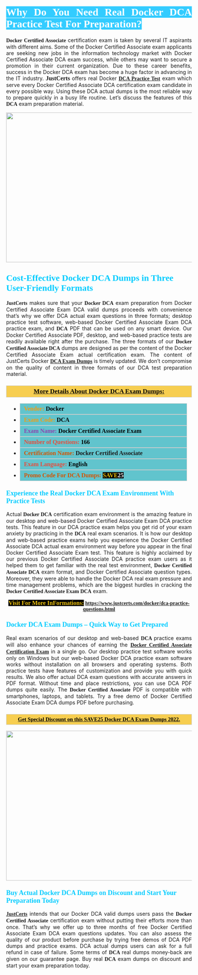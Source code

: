 <h1 style="text-align: justify;"><span style="color:#ffffff;"><span style="font-family:Georgia,serif;"><strong><span style="background-color:#33ccff;">Why Do You Need Real Docker DCA Practice Test For Preparation?</span></strong></span></span></h1>

<p style="text-align: justify;"><span style="font-family:Georgia,serif;"><strong>Docker Certified Associate</strong></span> certification exam is taken by several IT aspirants with different aims. Some of the Docker Certified Associate exam applicants are seeking new jobs in the information technology market with Docker Certified Associate DCA exam success, while others may want to secure a promotion in their current organization. Due to these career benefits, success in the Docker DCA exam has become a huge factor in advancing in the IT industry. <span style="font-family:Georgia,serif;"><strong><span style="font-size:16px;">JustCerts</span></strong></span> offers real Docker <span style="font-size:14px;"><span style="font-family:Georgia,serif;"><strong><a href="https://www.justcerts.com/docker/dca-practice-questions.html">DCA Practice Test</a></strong></span></span> exam which serve every Docker Certified Associate DCA certification exam candidate in every possible way. Using these DCA actual dumps is the most reliable way to prepare quickly in a busy life routine. Let’s discuss the features of this <span style="font-family:Georgia,serif;"><strong> DCA</strong></span> exam preparation material.</p>

<p style="text-align: center;"><a href="https://www.justcerts.com/docker/dca-practice-questions.html"><img alt="" src="https://i.imgur.com/3zmepCe.jpg" style="width: 720px; height: 405px;" /></a></p>

<h2 style="margin-right:0in; margin-left:0in"><span style="color:#00ccff;"><span style="font-family:Georgia,serif;"><strong><span style="font-size:18pt">Cost-Effective Docker DCA Dumps in Three User-Friendly Formats</span></strong></span></span></h2>

<p style="text-align: justify;"><span style="font-size:14px;"><span style="font-family:Georgia,serif;"><strong>JustCerts</strong></span></span> makes sure that your <span style="font-family:Georgia,serif;"><strong>Docker DCA</strong></span> exam preparation from Docker Certified Associate Exam DCA valid dumps proceeds with convenience that’s why we offer DCA actual exam questions in three formats; desktop practice test software, web-based Docker Certified Associate Exam DCA practice exam, and <span style="font-family:Georgia,serif;"><strong> DCA</strong></span> PDF that can be used on any smart device. Our Docker Certified Associate PDF, desktop, and web-based practice tests are readily available right after the purchase. The three formats of our <span style="font-family:Georgia,serif;"><strong>Docker Certified Associate DCA</strong></span> dumps are designed as per the content of the Docker Certified Associate Exam actual certification exam. The content of JustCerts Docker <a href="https://www.justcerts.com/docker/dca-practice-questions.html"><span style="font-size:14px;"><span style="font-family:Georgia,serif;"><strong>DCA Exam Dumps</strong></span></span></a> is timely updated. We don’t compromise on the quality of content in three formats of our DCA test preparation material. </p>

<h3 style="background: #f7ce50; border: 1px solid rgb(204, 204, 204); padding: 5px 10px; text-align: center;"><span style="font-family:Georgia,serif;"><u><u><span style="color:#000000;"><span style="font-size:11pt"><span style="line-height:normal"><b><span style="font-size:13.0pt"><span cambria="">More Details About Docker DCA Exam Dumps:</span></span></b></span></span></span></u></u></span></h3>

<ul>
	<li style="margin:0cm 10pt">
	<div style="background:#61c4cd; border: 1px solid rgb(204, 204, 204); padding: 5px 10px; text-align: justify;"><span style="font-family:Georgia,serif;"><span style="font-size:11pt"><span style="line-height:normal"><b><span style="font-size:12.0pt"><span new="" roman="" times=""><span style="color:#f39c12;">Vendor:</span> <span style="color:#000000;">Docker</span></span></span></b></span></span></span></div>
	</li>
	<li style="margin:0cm 10pt">
	<div style="background: #61c4cd; border: 1px solid rgb(204, 204, 204); padding: 5px 10px; text-align: justify;"><span style="font-family:Georgia,serif;"><span style="font-size:11pt"><span style="line-height:normal"><b><span style="font-size:12.0pt"><span new="" roman="" times=""><span style="color:#f39c12;">Exam Code:</span> <span style="color:#000000;">DCA</span></span></span></b></span></span></span></div>
	</li>
	<li style="margin:0cm 10pt">
	<div style="background: #61c4cd; border: 1px solid rgb(204, 204, 204); padding: 5px 10px; text-align: justify;"><span style="font-family:Georgia,serif;"><span style="font-size:11pt"><span style="line-height:normal"><b><span style="font-size:12.0pt"><span new="" roman="" times=""><span style="color:#8e44ad;">Exam Name:</span> <span style="color:#000000;">Docker Certified Associate Exam</span></span></span></b></span></span></span></div>
	</li>
	<li style="margin:0cm 10pt">
	<div style="background: #61c4cd; border: 1px solid rgb(204, 204, 204); padding: 5px 10px;"><span style="font-family:Georgia,serif;"><span style="font-size:11pt"><span style="line-height:normal"><b><span style="font-size:12.0pt"><span new="" roman="" times=""><span style="color:#e74c3c;">Number of Questions:</span><span style="color:#000000;"><span style="color:#f1c40f;"> </span>166</span></span></span></b></span></span></span></div>
	</li>
	<li style="margin:0cm 10pt">
	<div style="background: #61c4cd; border: 1px solid rgb(204, 204, 204); padding: 5px 10px; text-align: justify;"><span style="font-family:Georgia,serif;"><span style="font-size:11pt"><span style="line-height:normal"><b><span style="font-size:12.0pt"><span new="" roman="" times=""><span style="color:#d35400;">Certification Name:</span> Docker Certified Associate</span></span></b></span></span></span></div>
	</li>
	<li style="margin:0cm 10pt">
	<div style="background: #61c4cd; border: 1px solid rgb(204, 204, 204); padding: 5px 10px; text-align: justify;"><span style="font-family:Georgia,serif;"><span style="font-size:11pt"><span style="line-height:normal"><b><span style="font-size:12.0pt"><span new="" roman="" times=""><span style="color:#e74c3c;">Exam Language:</span> <span style="color:#000000;">English</span></span></span></b></span></span></span></div>
	</li>
	<li style="margin:0cm 10pt">
	<div style="background: #61c4cd; border: 1px solid rgb(204, 204, 204); padding: 5px 10px;"><span style="font-family:Georgia,serif;"><span style="font-size:11pt"><span style="line-height:normal"><b><span style="font-size:12.0pt"><span new="" roman="" times=""><span style="color:#d35400;">Promo Code For DCA Dumps:</span><span style="color:#f1c40f;"> <span style="background-color:#000000;">SAVE</span></span><span style="color:#ffffff;"><span style="background-color:#000000;">25</span></span></span></span></b></span></span></span></div>
	</li>
</ul>

<h3 style="margin-right:0in; margin-left:0in"><span style="color:#00ccff;"><span style="font-family:Georgia,serif;"><strong><span style="font-size:13.5pt">Experience the Real Docker DCA Exam Environment With Practice Tests</span></strong></span></span></h3>

<p style="text-align: justify;">Actual <strong><span style="font-family:Georgia,serif;">Docker DCA</span></strong> certification exam environment is the amazing feature in our desktop and web-based Docker Certified Associate Exam DCA practice tests. This feature in our DCA practice exam helps you get rid of your exam anxiety by practicing in the <span style="font-family:Georgia,serif;"><strong> DCA</strong></span> real exam scenarios. It is how our desktop and web-based practice exams help you experience the Docker Certified Associate DCA actual exam environment way before you appear in the final Docker Certified Associate Exam test. This feature is highly acclaimed by our previous Docker Certified Associate DCA practice exam users as it helped them to get familiar with the real test environment, <span style="font-family:Georgia,serif;"><strong>Docker Certified Associate DCA</strong></span> exam format, and Docker Certified Associate question types. Moreover, they were able to handle the Docker DCA real exam pressure and time management problems, which are the biggest hurdles in cracking the <span style="font-family:Georgia,serif;"><strong>Docker Certified Associate Exam DCA</strong></span> exam. </p>

<p style="text-align: center;"><span style="font-family:Georgia,serif;"><strong><span style="font-size:16px;"><span style="color:#f1c40f;"><span style="background-color:#000000;">Visit For More InFormations:</span></span></span> <a href="https://www.justcerts.com/docker/dca-practice-questions.html">https://www.justcerts.com/docker/dca-practice-questions.html</a></strong></span></p>

<h3 style="margin-right:0in; margin-left:0in"><span style="color:#00ccff;"><span style="font-family:Georgia,serif;"><strong><span style="font-size:13.5pt">Docker DCA Exam Dumps – Quick Way to Get Prepared</span></strong></span></span></h3>

<p style="text-align: justify;">Real exam scenarios of our desktop and web-based <span style="font-family:Georgia,serif;"><strong>DCA </strong></span> practice exams will also enhance your chances of earning the <a href="https://www.justcerts.com/docker/docker-certified-associate-certification-exams.html"><span style="font-family:Georgia,serif;"><strong>Docker Certified Associate Certification Exam</strong></span></a> in a single go. Our desktop practice test software works only on Windows but our web-based Docker DCA practice exam software works without installation on all browsers and operating systems. Both practice tests have features of customization and provide you with quick results. We also offer actual DCA exam questions with accurate answers in PDF format. Without time and place restrictions, you can use DCA PDF dumps quite easily. The <span style="font-family:Georgia,serif;"><strong>Docker Certified Associate</strong></span> PDF is compatible with smartphones, laptops, and tablets. Try a free demo of Docker Certified Associate Exam DCA dumps PDF before purchasing.</p>

<h3 style="background: rgb(247, 206, 80); border: 1px solid rgb(204, 204, 204); padding: 5px 10px; text-align: center;"><span style="font-family:Georgia,serif;"><u><span style="color:#000000;"><span style="font-size:11pt;"><span style="line-height:normal;"><b><span cambria="">Get Special Discount on this SAVE25 Docker DCA Exam Dumps 2022.</span></b></span></span></span></u></span></h3>

<p style="text-align: center;"><a href="https://www.justcerts.com/docker/dca-practice-questions.html"><img alt="" src="https://i.imgur.com/fQyYzMS.jpg" style="width: 720px; height: 405px;" /></a></p>

<h3 style="margin-right:0in; margin-left:0in"><span style="color:#00ccff;"><span style="font-family:Georgia,serif;"><strong><span style="font-size:13.5pt">Buy Actual Docker DCA Dumps on Discount and Start Your Preparation Today</span></strong></span></span></h3>

<p style="text-align: justify;"><a href="https://www.justcerts.com/"><span style="font-size:14px;"><span style="font-family:Georgia,serif;"><strong>JustCerts</strong></span></span></a> intends that our Docker DCA valid dumps users pass the <span style="font-family:Georgia,serif;"><strong>Docker Certified Associate</strong></span> certification exam without putting their efforts more than once. That’s why we offer up to three months of free Docker Certified Associate Exam DCA exam questions updates. You can also assess the quality of our product before purchase by trying free demos of DCA PDF dumps and practice exams. DCA actual dumps users can ask for a full refund in case of failure. Some terms of <span style="font-family:Georgia,serif;"><strong>DCA </strong></span> real dumps money-back are given on our guarantee page. Buy real <span style="font-family:Georgia,serif;"><strong> DCA</strong></span> exam dumps on discount and start your exam preparation today.</p>
